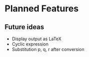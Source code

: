 # Planned Features

## Future ideas
- Display output as LaTeX
- Cyclic expression
- Substitution p, q, r after conversion
